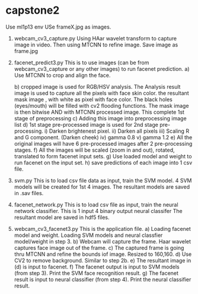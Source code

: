 # capstone2

Use ml1p13 env
USe frameX.jpg as images.

1. webcam_cv3_capture.py 
    Using HAar wavelet transform to capture image in video. Then using MTCNN to refine image. Save image as frame.jpg
2. facenet_predict3.py
    This is to use images (can be from webcam_cv3_capture or any other images) to run facenet prediction.
    a) Use MTCNN to crop and align the face.

    b) cropped image is used for RGB/HSV analysis. The Analysis result image is used to capture all the pixels with face skin color. 
        the resultant mask image , with white as pixel with face color. The black holes (eyes/mouth) will be filled with cv2 flooding functions.
        The mask image is then bitwise AND with MTCNN processed image. This complete 1st stage of preprocessing
    c) Adding this image into preprocessing image list
    d) 1st stage pre-processed image is used for 2nd stage pre-processing.
       i) Darken brightenest pixel.
       ii) Darken all pixels
       iii) Scaling R and G component. (Darken cheek)
       iv) gamma 0.8
       v) gamma 1.2
    e) All the original images will have 6 pre-processed images after 2 pre-processing stages.
    f) All the images will be scaled (zoom in and out), rotated, translated to form facenet input sets.
    g) Use loaded model and weight to run facenet on the input set.
    h) save predictions of each image into 1 csv file.
3. svm.py
    This is to load csv file data as input, train the SVM model.
    4 SVM models will be created for 1st 4 images.
    The resultant models are saved in .sav files.
4. facenet_network.py
    This is to load csv file as input, train the neural network classifier.
    This is 1 input 4 binary output neural classifer 
    The resultant model are saved in hdf5 files.
5. webcam_cv3_facenet3.py
    This is the application file.
    a) Loading facenet model and weight. Loading SVM models and neural classfier model/weight in step 3.
    b) Webcam will capture the frame. Haar wavelet captures face image out of the frame.
    c) The captured frame is going thru MTCNN and refine the bounds iof image. Resized to 160,160.
    d) Use CV2 to remove background. Similar to step 2b.
    e) The resultant image in (d) is input to facenet.
    f) The facenet output is input to SVM models (from step 3). Print the SVM face recognition result.
    g) The facenet result is input to neural classifier (from step 4). Print the neural classifier result.
    
    
